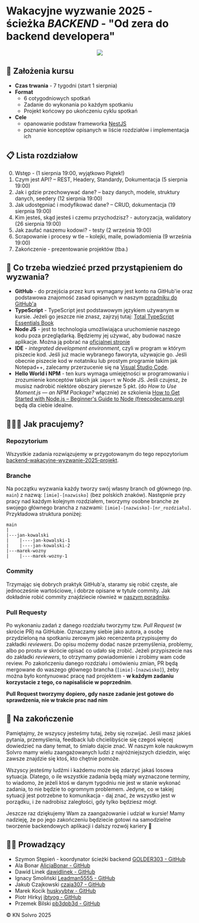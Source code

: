 # Wakacyjne wyzwanie 2025 - ścieżka *BACKEND* - "Od zera do backend developera"

<p align="center">
  <img src="https://github.com/user-attachments/assets/7c32ec09-c2ac-4961-82e6-a98f04220510"/>
</p>

## 🎯 Założenia kursu
- **Czas trwania** - 7 tygodni (start 1 sierpnia)
- **Format** 
  - 6 cotygodniowych spotkań
  - Zadanie do wykonania po każdym spotkaniu
  - Projekt końcowy po ukończeniu cyklu spotkań
- **Cele**
  - opanowanie podstaw frameworka [NestJS](https://nestjs.com/)
  - poznanie konceptów opisanych w liście rozdziałów i implementacja ich

## 📋 Lista rozdziałow
0. Wstęp - (1 sierpnia 19:00, wyjątkowo Piątek!)
1. Czym jest API? – REST, Headery, Standardy, Dokumentacja (5 sierpnia 19:00)
2. Jak i gdzie przechowywać dane? – bazy danych, modele, struktury danych, seedery (12 sierpnia 19:00)
3. Jak udostępniać i modyfikować dane? – CRUD, dokumentacja (19 sierpnia 19:00)
4. Kim jesteś, skąd jesteś i czemu przychodzisz? - autoryzacja, walidatory (26 sierpnia 19:00)
5. Jak zaufać naszemu kodowi? - testy (2 września 19:00)
6. Scrapowanie i procesy w tle – kolejki, maile, powiadomienia (9 września 19:00)
7. Zakończenie - prezentowanie projektów (tba.)

## 📖 Co trzeba wiedzieć przed przystąpieniem do wyzwania?
- **GitHub** - do przejścia przez kurs wymagany jest konto na GitHub'ie oraz podstawowa znajomość zasad opisanych w naszym [poradniku do GitHub'a](https://docs.solvro.pl/git-github/intro/1-intro/)
- **TypeScript** - TypeScript jest podstawowym językiem używanym w kursie. Jeżeli go jeszcze nie znasz, zajrzyj tutaj: [Total TypeScript Essentials Book](https://www.totaltypescript.com/books/total-typescript-essentials)
- **Node JS** - jest to technologia umożliwiająca uruchomienie naszego kodu poza przeglądarką. Będziemy jej używać, aby budować nasze aplikacje. Można ją pobrać na [oficjalnej stronie](https://nodejs.org/en/download)
- **IDE** - *integrated development environment*, czyli w program w którym piszecie kod. Jeśli już macie wybranego faworyta, używajcie go. Jeśli obecnie piszecie kod w notatniku lub prostym programie takim jak Notepad++, zalecamy przerzucenie się na [Visual Studio Code](https://code.visualstudio.com/).
- **Hello World i NPM** - ten kurs wymaga umiejętności w programowaniu i zrozumienie konceptów takich jak `import` w Node JS. Jeśli czujesz, że musisz nadrobić niektóre obszary pierwsze 5 pkt. (do *How to Use Moment.js — an NPM Package?* włącznie) ze szkolenia [How to Get Started with Node.js – Beginner's Guide to Node (freecodecamp.org)](https://www.freecodecamp.org/news/introduction-to-nodejs/) będą dla ciebie idealne.

## 👩🏻‍💻 Jak pracujemy?

### Repozytorium
Wszystkie zadania rozwiązujemy w przygotowanym do tego repozytorium [backend-wakacyjne-wyzwanie-2025-projekt](https://github.com/Solvro/backend-wakacyjne-wyzwanie-2025-projekt).

### Branche
Na początku wyzwania każdy tworzy swój własny branch od głównego (np. `main`) z nazwą: `[imie]-[nazwisko]` (bez polskich znaków). Następnie przy pracy nad każdym kolejnym rozdziałem, tworzymy osobne branche ze swojego głównego brancha z nazwami: `[imie]-[nazwisko]-[nr_rozdziału]`.
Przykładowa struktura poniżej:

```
main
|
|---jan-kowalski
|    |----jan-kowalski-1
|    |----jan-kowalski-2
|---marek-wozny
|    |----marek-wozny-1
```


### Commity
Trzymając się dobrych praktyk GitHub'a, staramy się robić częste, ale jednocześnie wartościowe, i dobrze opisane w tytule commity. Jak dokładnie robić commity znajdziecie również w [naszym poradniku](https://docs.solvro.pl/git-github/solvro#nazewnictwo-commit%C3%B3w).

### Pull Requesty
Po wykonaniu zadań z danego rozdziału tworzymy tzw. *Pull Request* (w skrócie PR) na GitHubie. Oznaczamy siebie jako autora, a osobę przydzieloną na spotkaniu zerowym jako recenzenta przypisujemy do zakładki *reviewers*.
Do opisu możemy dodać nasze przemyślenia, problemy, albo po prostu w skrócie opisać co udało się zrobić.
Jeżeli przypiszecie nas do zakładki *reviewers*, to otrzymamy powiadomienie i zrobimy wam code review.
Po zakończeniu danego rozdziału i omówieniu zmian, PR będą mergowane do waszego głównego brancha (`[imie]-[nazwisko]`),
żeby można było kontynuować pracę nad projektem - **w każdym zadaniu korzystacie z tego, co napisaliście w poprzednim**.

**Pull Request tworzymy dopiero, gdy nasze zadanie jest gotowe do sprawdzenia, nie w trakcie prac nad nim**

## 🏁 Na zakończenie
Pamiętajmy, że wszyscy jesteśmy tutaj, żeby się rozwijać. Jeśli masz jakieś pytania, przemyślenia, feedback lub chcielibyście się czegoś więcej dowiedzieć na dany temat, to śmiało dajcie znać. W naszym kole naukowym Solvro mamy wielu zaangażowanych ludzi z najróżniejszych dziedzin, więc zawsze znajdzie się ktoś, kto chętnie pomoże.

Wszyscy jesteśmy ludźmi i każdemu może się zdarzyć jakaś losowa sytuacja. Dlatego, o ile wszystkie zadania będą miały wyznaczone terminy, to wiadomo, że jeżeli ktoś w danym tygodniu nie jest w stanie wykonać zadania, to nie będzie to ogromnym problemem. Jedyne, co w takiej sytuacji jest potrzebne to komunikacja - daj znać, że wszystko jest w porządku, i że nadrobisz zaległości, gdy tylko będziesz mógł.

Jeszcze raz dziękujemy Wam za zaangażowanie i udział w kursie! Mamy nadzieję, że po jego zakończeniu będziecie gotowi na samodzielne tworzenie backendowych aplikacji i dalszy rozwój kariery 🚀

## 🧑‍💻 Prowadzący
- Szymon Stępień - koordynator ścieżki backend [GOLDER303 - GitHub](https://github.com/GOLDER303)
- Ala Bonar [AlicjaBonar - GitHub](https://github.com/AlicjaBonar)
- Dawid Linek [dawidlinek - GitHub](https://github.com/dawidlinek)
- Ignacy Smoliński [Leadman5555 - GitHub](https://github.com/Leadman5555)
- Jakub Czajkowski [czaja307 - GitHub](https://github.com/czaja307)
- Marek Kocik [huskyybtw - GitHub](https://github.com/huskyybtw)
- Piotr Hirkyj [ibtyog - GitHub](https://github.com/ibtyog)
- Przemek Bilski [pb3dpb3d - GitHub](https://github.com/pb3dpb3d)

:copyright: KN Solvro 2025


